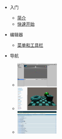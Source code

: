 
* 入门
  * [简介](introduction.md)
  * [快速开始](quickstart.md)

* 编辑器
  * [菜单和工具栏](menus-and-toolbar.md)

* 导航
  * [![](_images/editor.png)](http://feng3d.gitee.io/editor)
  * [![](_images/examples.png)](http://feng3d.gitee.io/examples)
  * [![](_images/tests.png)](http://feng3d.gitee.io/tests)
